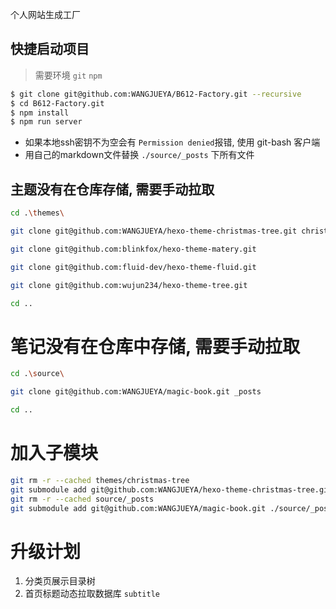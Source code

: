 个人网站生成工厂

## 快捷启动项目

> 需要环境 `git` `npm`

``` bash
$ git clone git@github.com:WANGJUEYA/B612-Factory.git --recursive
$ cd B612-Factory.git
$ npm install
$ npm run server
```

+ 如果本地ssh密钥不为空会有 `Permission denied`报错, 使用 git-bash 客户端
+ 用自己的markdown文件替换 `./source/_posts` 下所有文件

## 主题没有在仓库存储, 需要手动拉取

```bash
cd .\themes\

git clone git@github.com:WANGJUEYA/hexo-theme-christmas-tree.git christmas-tree

git clone git@github.com:blinkfox/hexo-theme-matery.git

git clone git@github.com:fluid-dev/hexo-theme-fluid.git

git clone git@github.com:wujun234/hexo-theme-tree.git

cd ..
```

# 笔记没有在仓库中存储, 需要手动拉取

```bash
cd .\source\

git clone git@github.com:WANGJUEYA/magic-book.git _posts

cd ..
```

# 加入子模块

```bash
git rm -r --cached themes/christmas-tree
git submodule add git@github.com:WANGJUEYA/hexo-theme-christmas-tree.git ./themes/christmas-tree
git rm -r --cached source/_posts
git submodule add git@github.com:WANGJUEYA/magic-book.git ./source/_posts
```

# 升级计划

1. 分类页展示目录树
2. 首页标题动态拉取数据库 `subtitle`